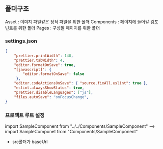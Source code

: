 
## 폴더구조

Asset : 이미지 파일같은 정적 파일을 위한 폴더
Components : 페이지에 들어갈 컴포넌트를 위한 폴더
Pages : 구성될 페이지를 위한 폴더

### settings.json
```json
{
    "prettier.printWidth": 140,
    "prettier.tabWidth": 4,
    "editor.formatOnSave": true,
    "[javascript]": {
        "editor.formatOnSave": false
     },
    "editor.codeActionsOnSave": { "source.fixAll.eslint": true },
    "eslint.alwaysShowStatus": true,
    "prettier.disableLanguages": ["js"],
    "files.autoSave": "onFocusChange",
}
```


### 프로젝트 루트 설정
import SampleComponent from "../../Components/SampleComponent"
--> import SampleComponet from "Components/SampleComponent"
- src폴더가 baseUrl